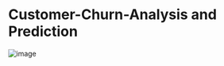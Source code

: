 # Customer-Churn-Analysis and Prediction
![image](https://github.com/user-attachments/assets/327555c4-0e6d-4cb4-87b3-53ba660116d1)

